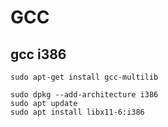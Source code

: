 # GCC

## gcc i386

```
sudo apt-get install gcc-multilib
```

```
sudo dpkg --add-architecture i386
sudo apt update
sudo apt install libx11-6:i386
```
<!--stackedit_data:
eyJoaXN0b3J5IjpbLTEwMTMzODk2MzFdfQ==
-->